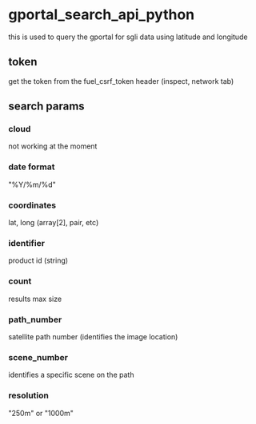 # gportal_search_api_python
this is used to query the gportal for sgli data using latitude and longitude
## token 
get the token from the fuel_csrf_token header (inspect, network tab) 

## search params 
### cloud
not working at the moment

### date format
"%Y/%m/%d"

### coordinates
lat, long (array[2], pair, etc)
 
### identifier
product id (string)

### count
results max size

### path_number 
satellite path number (identifies the image location)

### scene_number
identifies a specific scene on the path

### resolution
"250m" or "1000m"
